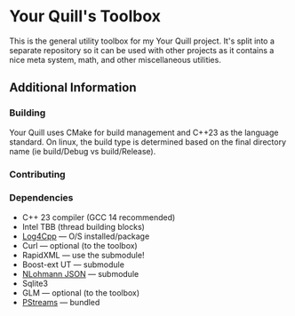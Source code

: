 # Your Quill's Toolbox

This is the general utility toolbox for my Your Quill project.  It's split into a separate repository so it can be used with other projects as it contains a nice meta system, math, and other miscellaneous utilities.

## Additional Information

### Building

Your Quill uses CMake for build management and C++23 as the language standard.  On linux, the build type is determined based on the final directory name (ie build/Debug vs build/Release).  

### Contributing

### Dependencies

* C++ 23 compiler (GCC 14 recommended)
* Intel TBB (thread building blocks)
* [Log4Cpp](https://log4cpp.sourceforge.net/) &mdash; O/S installed/package
* Curl &mdash; optional (to the toolbox)
* RapidXML &mdash; use the submodule!
* Boost-ext UT &mdash; submodule
* [NLohmann JSON](https://github.com/nlohmann/json) &mdash; submodule
* Sqlite3
* GLM &mdash; optional (to the toolbox)
* [PStreams](https://pstreams.sourceforge.net/) &mdash; bundled 


